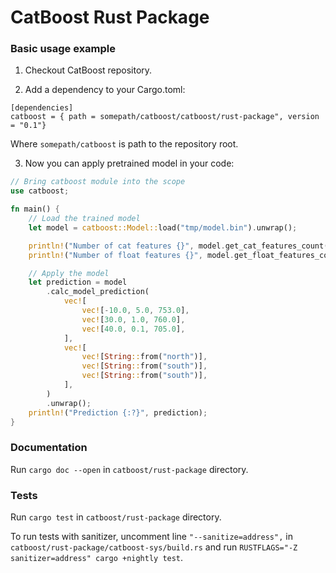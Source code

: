 CatBoost Rust Package
======================

### Basic usage example

1. Checkout CatBoost repository.

2. Add a dependency to your Cargo.toml:
```
[dependencies]
catboost = { path = somepath/catboost/catboost/rust-package", version = "0.1"}
```
Where `somepath/catboost` is path to the repository root.

3. Now you can apply pretrained model in your code:
```rust
// Bring catboost module into the scope
use catboost;

fn main() {
    // Load the trained model
    let model = catboost::Model::load("tmp/model.bin").unwrap();

    println!("Number of cat features {}", model.get_cat_features_count());
    println!("Number of float features {}", model.get_float_features_count());

    // Apply the model
    let prediction = model
        .calc_model_prediction(
            vec![
                vec![-10.0, 5.0, 753.0],
                vec![30.0, 1.0, 760.0],
                vec![40.0, 0.1, 705.0],
            ],
            vec![
                vec![String::from("north")],
                vec![String::from("south")],
                vec![String::from("south")],
            ],
        )
        .unwrap();
    println!("Prediction {:?}", prediction);
}
```

### Documentation
Run `cargo doc --open` in `catboost/rust-package` directory.

### Tests

Run `cargo test` in `catboost/rust-package` directory.

To run tests with sanitizer, uncomment line `"--sanitize=address",` in `catboost/rust-package/catboost-sys/build.rs` and run `RUSTFLAGS="-Z sanitizer=address" cargo +nightly test`.
